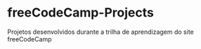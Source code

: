 # freeCodeCamp-Projects
Projetos desenvolvidos durante a trilha de aprendizagem do site freeCodeCamp
